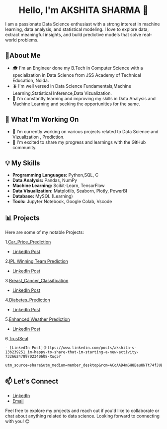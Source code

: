 <h1 align="center">Hello, I'm AKSHITA SHARMA 👋</h1>
I am a passionate Data Science enthusiast with a strong interest in machine learning, data analysis, and statistical modeling. I love to explore data, extract meaningful insights, and build predictive models that solve real-world problems.


## 🚀About Me
- 🎓 I'm an Engineer done my B.Tech in Computer Science with a specialization in Data Science from JSS Academy of Technical Education, Noida.
- 🪲 I'm well versed in Data Science Fundamentals,Machine Learning,Statistical Inference,Data Vizualization.
- 🌱 I'm constantly learning and improving my skills in Data Analysis and Machine Learning and seeking the opportunities for the same.

## 🏢 What I'm Working On
- 🔭 I’m currently working on various projects related to Data Science and Vizualization , Prediction.
- 🌟 I'm excited to share my progress and learnings with the GitHub community.

## 💡 My Skills
- **Programming Languages:** Python,SQL, C
- **Data Analysis:** Pandas, NumPy
- **Machine Learning:** Scikit-Learn, TensorFlow
- **Data Visualization:** Matplotlib, Seaborn, Plotly, PowerBI
- **Database:** MySQL (Learning)
- **Tools:** Jupyter Notebook, Google Colab, Vscode 

## 📊 Projects
Here are some of my notable Projects:

  1.[Car_Price_Prediction](https://github.com/akshita5458/CAR-PRICE-PREDICTION)
  
  - [LinkedIn Post](https://www.linkedin.com/posts/akshita-s-13b239251_hi-linkedin-community-as-part-of-my-activity-7237243646754865152-Td5T?utm_source=share&utm_medium=member_desktop)



2.[IPL Winning Team Prediction](https://github.com/akshita5458/IPL_winning-Team-prediction)

   - [LinkedIn Post](https://www.linkedin.com/posts/akshita-s-13b239251_machinelearning-iplabrwinningabrteamabrprediction-activity-7237258884363546624-wpJW?utm_source=share&utm_medium=member_desktop)


3.[Breast_Cancer_Classification](https://github.com/akshita5458/Breast_cancer-_classification)

  - [LinkedIn Post](https://www.linkedin.com/posts/akshita-s-13b239251_breastcancerclassification-python-machinelearning-activity-7237253350780481537-AVmv?utm_source=share&utm_medium=member_desktop)



4.[Diabetes_Prediction](https://github.com/akshita5458/Diabetes-Prediction)

  - [LinkedIn Post](https://www.linkedin.com/posts/akshita-s-13b239251_diabetesprediction-python-activity-7237255978868441088-0_Ps?utm_source=share&utm_medium=member_desktop)



5.[Enhanced Weather Prediction](https://github.com/akshita5458/Weather-Prediction-Forecast)

  - [LinkedIn Post](https://www.linkedin.com/in/akshita-s-13b239251/)


6.[TrustSeal](https://github.com/akshita5458/Blockchain-Fraud-Detect)

    - [LinkedIn Post](https://www.linkedin.com/posts/akshita-s-13b239251_im-happy-to-share-that-im-starting-a-new-activity-7326624789702340608-Xuq5? 
                        utm_source=share&utm_medium=member_desktop&rcm=ACoAAD4mGH8Bau8NTt74fJUE0ru0tGEKj6VKSS0)

## 📫 Let's Connect

- [LinkedIn](https://www.linkedin.com/in/akshita-s-13b239251/)
- [Email](mailto:akshitasharma5458@gmail.com)

Feel free to explore my projects and reach out if you'd like to collaborate or chat about anything related to data science. Looking forward to connecting with you! 😊












  


<!--
**akshita5458/akshita5458** is a ✨ _special_ ✨ repository because its `README.md` (this file) appears on your GitHub profile.

Here are some ideas to get you started:

- 🔭 I’m currently working on ...
- 🌱 I’m currently learning ...
- 👯 I’m looking to collaborate on ...
- 🤔 I’m looking for help with ...
- 💬 Ask me about ...
- 📫 How to reach me: ...
- 😄 Pronouns: ...
- ⚡ Fun fact: ...
-->
